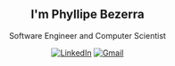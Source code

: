 <div align="center">
  
  ## I'm Phyllipe Bezerra
  Software Engineer and Computer Scientist
  
  <a href="https://www.linkedin.com/in/phyllipe-bezerra-352037191">![LinkedIn](https://img.shields.io/badge/linkedin-%230077B5.svg?style=for-the-badge&logo=linkedin&logoColor=white)</a>
  <a href="https://mail.google.com/mail/?view=cm&fs=1&to=phyllipe.bezerra@gmail.com">![Gmail](https://img.shields.io/badge/Gmail-D14836?style=for-the-badge&logo=gmail&logoColor=white)</a>

</div>

<!-- https://metrics.lecoq.io/insights/pmba -->
